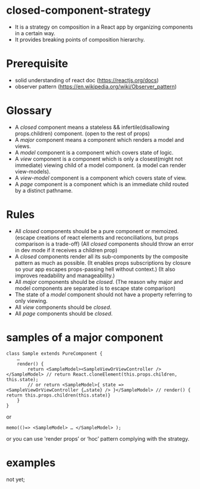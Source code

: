 # closed-component-strategy
* It is a strategy on composition in a React app by organizing components in a certain way.
* It provides breaking points of composition hierarchy.

# Prerequisite
* solid understanding of react doc (https://reactjs.org/docs)
* observer pattern (https://en.wikipedia.org/wiki/Observer_pattern)

# Glossary
* A *closed* component means a stateless && infertile(disallowing props.children) component. (open to the rest of props)
* A *major* component means a component which renders a model and views.
* A *model* component is a component which covers state of logic.
* A *view* component is a component which is only a closest(might not immediate) viewing child of a model component. (a model can render view-models).
* A *view-model* component is a component which covers state of view.
* A *page* component is a component which is an immediate child routed by a distinct pathname.

# Rules
* All *closed* components should be a pure component or memoized. 
(escape creations of react elements and reconciliations, but props comparison is a trade-off)
(All *closed* components should throw an error in dev mode if it receives a children prop)
* A *closed* components render all its sub-components by the composite pattern as much as possible.
(It enables props subscriptions by closure so your app escapes props-passing hell without context.)
(It also improves readability and manageability.)
* All *major* components should be *closed*.
(The reason why major and model components are separated is to escape state comparison)
* The state of a *model* component should not have a property referring to only viewing.
* All *view* components should be *closed*.
* All *page* components should be *closed*.

# samples of a major component
```
class Sample extends PureComponent {
    …
    render() {
        return <SampleModel><SampleViewOrViewController /></SampleModel> // return React.cloneElement(this.props.children, this.state);
        // or return <SampleModel>{ state => <SampleViewOrViewController {…state} /> }</SampleModel> // render() { return this.props.children(this.state)}
    }
}
```
or 
```
memo(()=> <SampleModel> … </SampleModel> );
```
or you can use 'render props’ or ‘hoc’ pattern complying with the strategy.

# examples
not yet;

